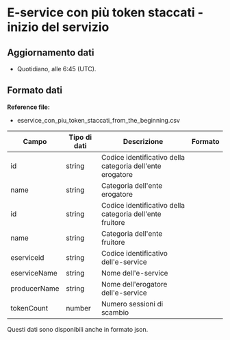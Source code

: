 
# E-service con più token staccati - inizio del servizio

## Aggiornamento dati

- Quotidiano, alle 6:45 (UTC).

## Formato dati

**Reference file:**

- eservice_con_piu_token_staccati_from_the_beginning.csv<br>

| Campo        | Tipo di dati | Descrizione                                               | Formato |
| ------------ | ------------ | --------------------------------------------------------- | ------- |
| id           | string       | Codice identificativo della categoria dell'ente erogatore |         |
| name         | string       | Categoria dell'ente erogatore                             |         |
| id           | string       | Codice identificativo della categoria dell'ente fruitore  |         |
| name         | string       | Categoria dell'ente fruitore                              |         |
| eserviceid   | string       | Codice identificativo dell'e-service                      |         |
| eserviceName | string       | Nome dell'e-service                                       |         |
| producerName | string       | Nome dell'erogatore dell'e-service                        |         |
| tokenCount   | number       | Numero sessioni di scambio                                |         |

Questi dati sono disponibili anche in formato json.
